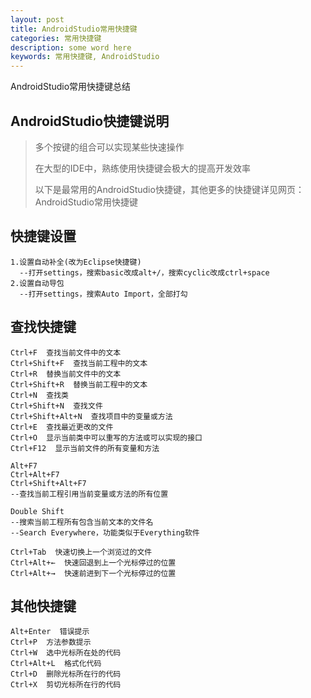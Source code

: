 ```yaml
---
layout: post
title: AndroidStudio常用快捷键
categories: 常用快捷键
description: some word here
keywords: 常用快捷键, AndroidStudio
---
```


AndroidStudio常用快捷键总结

## AndroidStudio快捷键说明

> 多个按键的组合可以实现某些快速操作
>
> 在大型的IDE中，熟练使用快捷键会极大的提高开发效率
>
> 以下是最常用的AndroidStudio快捷键，其他更多的快捷键详见网页：AndroidStudio常用快捷键

## 快捷键设置

```
1.设置自动补全(改为Eclipse快捷键)
  --打开settings，搜索basic改成alt+/，搜索cyclic改成ctrl+space
2.设置自动导包
  --打开settings，搜索Auto Import，全部打勾
```

## 查找快捷键

```
Ctrl+F  查找当前文件中的文本
Ctrl+Shift+F  查找当前工程中的文本
Ctrl+R  替换当前文件中的文本
Ctrl+Shift+R  替换当前工程中的文本
Ctrl+N  查找类
Ctrl+Shift+N  查找文件
Ctrl+Shift+Alt+N  查找项目中的变量或方法
Ctrl+E  查找最近更改的文件
Ctrl+O  显示当前类中可以重写的方法或可以实现的接口		
Ctrl+F12  显示当前文件的所有变量和方法

Alt+F7
Ctrl+Alt+F7
Ctrl+Shift+Alt+F7  
--查找当前工程引用当前变量或方法的所有位置

Double Shift  
--搜索当前工程所有包含当前文本的文件名
--Search Everywhere，功能类似于Everything软件

Ctrl+Tab  快速切换上一个浏览过的文件
Ctrl+Alt+←  快速回退到上一个光标停过的位置
Ctrl+Alt+→  快速前进到下一个光标停过的位置
```

## 其他快捷键

```
Alt+Enter  错误提示
Ctrl+P  方法参数提示
Ctrl+W  选中光标所在处的代码
Ctrl+Alt+L  格式化代码
Ctrl+D  删除光标所在行的代码
Ctrl+X  剪切光标所在行的代码
```